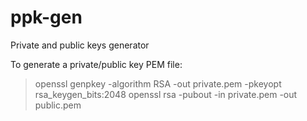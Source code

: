 # ppk-gen
Private and public keys generator

To generate a private/public key PEM file:
> openssl genpkey -algorithm RSA -out private.pem -pkeyopt rsa_keygen_bits:2048
> openssl rsa -pubout -in private.pem -out public.pem